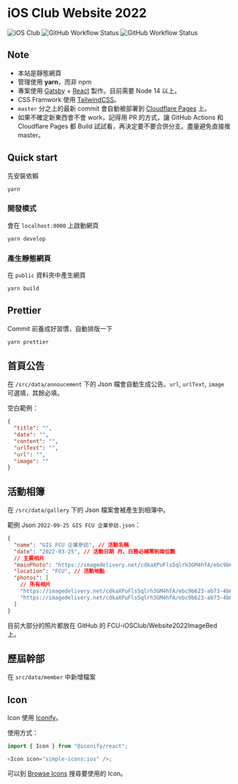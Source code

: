 # iOS Club Website 2022

![iOS Club](https://img.shields.io/badge/FCU-iOS%20Club-green?logo=apple&style=flat-square)
![GitHub Workflow Status](https://img.shields.io/github/actions/workflow/status/fcu-iosclub/website2022/build.yml?style=flat-square)
![GitHub Workflow Status](https://img.shields.io/github/actions/workflow/status/fcu-iosclub/website2022/prettier_check.yml?label=prettier&style=flat-square)

## Note

- 本站是靜態網頁
- 管理使用 **yarn**，而非 npm
- 專案使用 [Gatsby](https://www.gatsbyjs.com) + [React](https://zh-hant.reactjs.org) 製作。目前需要 Node 14 以上。
- CSS Framwork 使用 [TailwindCSS](https://tailwindcss.com)。
- `master` 分之上的最新 commit 會自動被部署到 [Cloudflare Pages](https://pages.cloudflare.com) 上。
- 如果不確定新東西會不會 work，記得用 PR 的方式，讓 GitHub Actions 和 Cloudflare Pages 都 Build 試試看，再決定要不要合併分支。盡量避免直接推 master。

## Quick start

先安裝依賴

```bash
yarn
```

### 開發模式

會在 `localhost:8000` 上啟動網頁

```bash
yarn develop
```

### 產生靜態網頁

在 `public` 資料夾中產生網頁

```bash
yarn build
```

## Prettier

Commit 前養成好習慣，自動排版一下

```bash
yarn prettier
```

## 首頁公告

在 `/src/data/annoucement` 下的 Json 檔會自動生成公告。`url`, `urlText`, `image` 可選填，其餘必填。

空白範例：

```json
{
  "title": "",
  "date": "",
  "content": "",
  "urlText": "",
  "url": "",
  "image": ""
}
```

## 活動相簿

在 `/src/data/gallery` 下的 Json 檔案會被產生到相簿中。

範例 Json `2022-09-25 GIS FCU 企業參訪.json`：

```json
{
  "name": "GIS FCU 企業參訪", // 活動名稱
  "date": "2022-03-25", // 活動日期 月、日務必補零到兩位數
  // 主要相片
  "mainPhoto": "https://imagedelivery.net/cdkaXPuFls5qlrh3GM4hfA/ebc9b623-ab73-4b0f-ad46-77959aeb2900/public",
  "location": "FCU", // 活動地點
  "photos": [
    // 所有相片
    "https://imagedelivery.net/cdkaXPuFls5qlrh3GM4hfA/ebc9b623-ab73-4b0f-ad46-77959aeb2900/public",
    "https://imagedelivery.net/cdkaXPuFls5qlrh3GM4hfA/ebc9b623-ab73-4b0f-ad46-77959aeb2900/public"
  ]
}
```

目前大部分的照片都放在 GitHub 的 FCU-iOSClub/Website2022ImageBed 上。

## 歷屆幹部

在 `src/data/member` 中新增檔案

## Icon

Icon 使用 [Iconify](https://iconify.design)。

使用方式：

```js
import { Icon } from "@iconify/react";

<Icon icon="simple-icons:ios" />;
```

可以到 [Browse Icons](https://icon-sets.iconify.design/) 搜尋要使用的 Icon。

